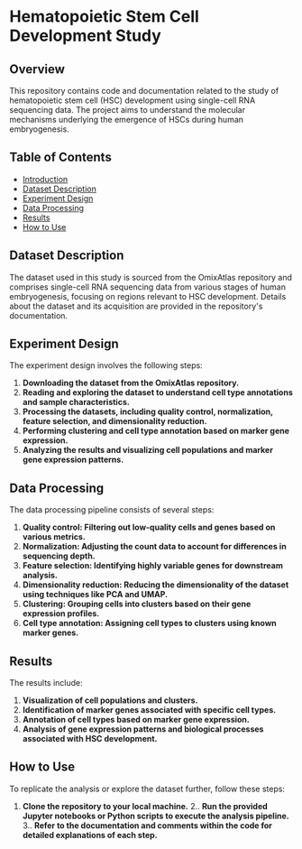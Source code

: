 # **Hematopoietic Stem Cell Development Study**

## **Overview**

This repository contains code and documentation related to the study of hematopoietic stem cell (HSC) development using single-cell RNA sequencing data. The project aims to understand the molecular mechanisms underlying the emergence of HSCs during human embryogenesis.

## **Table of Contents**

- [Introduction](#hematopoietic-stem-cell-development-study)
- [Dataset Description](#dataset-description)
- [Experiment Design](#experiment-design)
- [Data Processing](#data-processing)
- [Results](#results)
- [How to Use](#how-to-use)

## **Dataset Description**

The dataset used in this study is sourced from the OmixAtlas repository and comprises single-cell RNA sequencing data from various stages of human embryogenesis, focusing on regions relevant to HSC development. Details about the dataset and its acquisition are provided in the repository's documentation.

## **Experiment Design**

The experiment design involves the following steps:

1. **Downloading the dataset from the OmixAtlas repository.**
2. **Reading and exploring the dataset to understand cell type annotations and sample characteristics.**
3. **Processing the datasets, including quality control, normalization, feature selection, and dimensionality reduction.**
4. **Performing clustering and cell type annotation based on marker gene expression.**
5. **Analyzing the results and visualizing cell populations and marker gene expression patterns.**

## **Data Processing**

The data processing pipeline consists of several steps:

1. **Quality control: Filtering out low-quality cells and genes based on various metrics.**
2. **Normalization: Adjusting the count data to account for differences in sequencing depth.**
3. **Feature selection: Identifying highly variable genes for downstream analysis.**
4. **Dimensionality reduction: Reducing the dimensionality of the dataset using techniques like PCA and UMAP.**
5. **Clustering: Grouping cells into clusters based on their gene expression profiles.**
6. **Cell type annotation: Assigning cell types to clusters using known marker genes.**

## **Results**

The results include:

1. **Visualization of cell populations and clusters.**
2. **Identification of marker genes associated with specific cell types.**
3. **Annotation of cell types based on marker gene expression.**
4. **Analysis of gene expression patterns and biological processes associated with HSC development.**

## **How to Use**

To replicate the analysis or explore the dataset further, follow these steps:

1. **Clone the repository to your local machine.**
2.. **Run the provided Jupyter notebooks or Python scripts to execute the analysis pipeline.**
3.. **Refer to the documentation and comments within the code for detailed explanations of each step.**

